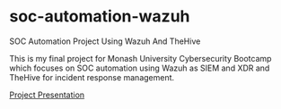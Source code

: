# soc-automation-wazuh
SOC Automation Project Using Wazuh And TheHive


This is my final project for Monash University Cybersecurity Bootcamp which focuses on SOC automation using Wazuh as SIEM and XDR and TheHive for incident response management.

<a href="https://docs.google.com/presentation/d/1sLRGWdIPukumvxZ5xsydnOQGFFXq0lb1gsDI2QcuWz0/edit?usp=sharing"> Project Presentation </a>
